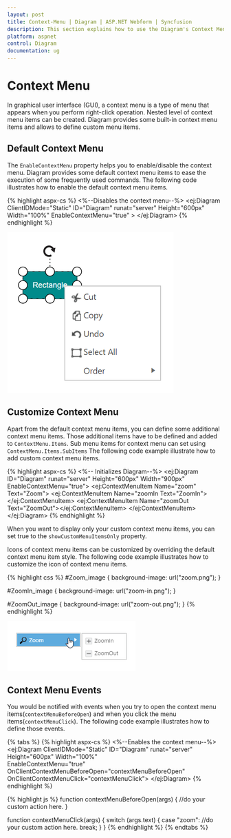 ```yaml
---
layout: post
title: Context-Menu | Diagram | ASP.NET Webform | Syncfusion
description: This section explains how to use the Diagram's Context Menu items and their important key features in ASP.NET Webform.
platform: aspnet
control: Diagram
documentation: ug
---
```


# Context Menu

In graphical user interface (GUI), a context menu is a type of menu that appears when you perform right-click operation. Nested level of context menu items can be created.
Diagram provides some built-in context menu items and allows to define custom menu items.

## Default Context Menu

The `EnableContextMenu` property helps you to enable/disable the context menu. Diagram provides some default context menu items to ease the execution of some frequently used commands.
The following code illustrates how to enable the default context menu items.

{% highlight aspx-cs %}
<%--Disables the context menu--%>
<ej:Diagram ClientIDMode="Static" ID="Diagram" runat="server" Height="600px" Width="100%" EnableContextMenu="true" >
</ej:Diagram>
{% endhighlight %}


![](ContextMenu_images/contextmenu.png)

## Customize Context Menu

Apart from the default context menu items, you can define some additional context menu items. Those additional items have to be defined and added to `ContextMenu.Items`. Sub menu items for context menu can set using `ContextMenu.Items.SubItems`
The following code example illustrate how to add custom context menu items.

 
{% highlight aspx-cs %}
       <%--   Initializes Diagram--%>
        <ej:Diagram ID="Diagram" runat="server" Height="600px" Width="900px" EnableContextMenu="true">
            <ContextMenu ShowCustomMenuItemsOnly="true">
                <items>
                   <ej:ContextMenuItem Name="zoom" Text="Zoom">
                      <SubItems>
                           <ej:ContextMenuItem Name="zoomIn Text="ZoomIn"></ej:ContextMenuItem>
                           <ej:ContextMenuItem Name="zoomOut Text="ZoomOut"></ej:ContextMenuItem>
                      </SubItems>
                   </ej:ContextMenuItem>
                </items>
            </ContextMenu>
        </ej:Diagram>
{% endhighlight %}
 

When you want to display only your custom context menu items, you can set true to the `showCustomMenuItemsOnly` property.

Icons of context menu items can be customized by overriding the default context menu item style.
The following code example illustrates how to customize the icon of context menu items.

{% highlight css %}
#Zoom_image {
	background-image: url("zoom.png");
}

#ZoomIn_image {
	background-image: url("zoom-in.png");
}

#ZoomOut_image {
	background-image: url("zoom-out.png");
}
{% endhighlight %}

![](ContextMenu_images/Contextmenu_img2.png)

## Context Menu Events

You would be notified with events when you try to open the context menu items(`contextMenuBeforeOpen`) and when you click the menu items(`contextMenuClick`). The following code example illustrates how to define those events.

{% tabs %}
{% highlight aspx-cs %}
<%--Enables the context menu--%>
<ej:Diagram ClientIDMode="Static" ID="Diagram" runat="server" Height="600px" Width="100%"  
	EnableContextMenu="true" OnClientContextMenuBeforeOpen="contextMenuBeforeOpen"
	OnClientContextMenuClick="contextMenuClick">
</ej:Diagram>
{% endhighlight %}

{% highlight js %}
function contextMenuBeforeOpen(args) {
	//do your custom action here.
}

function contextMenuClick(args) {
	switch (args.text) {
		case "zoom":
			//do your custom action here.
		break;
	}
}
{% endhighlight %}
{% endtabs %}
